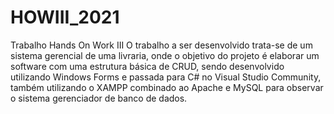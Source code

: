 # HOWIII_2021
Trabalho Hands On Work III
 O trabalho a ser desenvolvido trata-se de um sistema gerencial de uma livraria, onde o objetivo do projeto é elaborar um software com uma estrutura básica de CRUD, sendo  desenvolvido utilizando Windows Forms e passada para C# no Visual Studio Community, também utilizando o XAMPP combinado ao Apache e MySQL para observar o sistema gerenciador de banco de dados.
